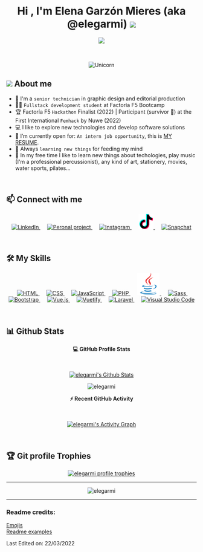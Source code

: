 <h1 align="center">
    Hi , I'm Elena Garzón Mieres (aka @elegarmi) <img src="https://media.giphy.com/media/hvRJCLFzcasrR4ia7z/giphy.gif" width="35">
</h1>

<p align="center">
  <a href="https://github.com/DenverCoder1/readme-typing-svg">
    <img src="https://readme-typing-svg.herokuapp.com?lines=Senior+graphic+design+technician;Fullstack+developer;Factoría+F5+Hackathon+Finalist;Competitive+Programmer;Always%20learning%20new%20things&center=true&width=500&height=50">
  </a>
</p>

<br>

<p align="center">
  <img width="300px" alt="Unicorn" src="https://media.giphy.com/media/3ohs4BSacFKI7A717y/giphy.gif" />
</p>

## <img src="https://media.giphy.com/media/ObNTw8Uzwy6KQ/giphy.gif" width="30px">  About me
- :school: I'm a `senior technician` in graphic design and editorial production
- :woman_student: `Fullstack development student` at Factoría F5 Bootcamp
- :trophy: Factoría F5 `Hackathon` Finalist (2022) | Participant (survivor :rofl:) at the First International `Femhack` by Nuwe (2022)
- :computer: I like to explore new technologies and develop software solutions
- :eyes: I’m currently open for: `An intern job opportunity`, this is [MY RESUME](https://drive.google.com/file/d/19Y--udPP-_Kwq5WW27DOGnz-AykDgqa3/).
- :brain: Always `learning new things` for feeding my mind
- :revolving_hearts: In my free time I like to learn new things about techologies, play music (I'm a professional percussionist), any kind of art, stationery, movies, water sports, pilates...

<br>

## :mailbox: Connect with me
<p align="center">
    <a href="https://www.linkedin.com/in/elegarmi/">
      <img width="40px" src="https://raw.githubusercontent.com/rahuldkjain/github-profile-readme-generator/master/src/images/icons/Social/linked-in-alt.svg" alt="LinkedIn"/>
    </a>
    &emsp; 
    <a href="https://www.detallinos.com/">
      <img width="40px" src="https://icon-library.com/images/www-icon-png/www-icon-png-5.jpg" alt="Peronal project"/>
    </a>
    &emsp; 
    <a href="https://www.instagram.com/detallinos/">
      <img width="40px" src="https://raw.githubusercontent.com/rahuldkjain/github-profile-readme-generator/master/src/images/icons/Social/instagram.svg" alt="Instagram"/>
    </a>
    &emsp; 
    <a href="https://www.tiktok.com/@detallinos" alt="Tiktok">
      <img width="40px" src="https://raw.githubusercontent.com/github/explore/14a518abd710177a13d8c22077cfcd98506dd756/topics/tiktok/tiktok.png" alt="TikTok"/>
    </a>
    &emsp; 
    <a href="https://www.snapchat.com/add/detallinos?share_id=bR6RrQwlGUl">
      <img width="40px" src="https://avatars.githubusercontent.com/u/40505220?s=280&v=4" alt="Snapchat"/>
    </a>
</p>

<br>

## :hammer_and_wrench: My Skills

<p align="center"> 
  &emsp; 
  <a href="https://www.w3.org/html/" target="_blank"> 
   <img alt="HTML" width="60px" src="https://camo.githubusercontent.com/984b2a88651f862c502e3881c6fa5d27f077948241fe49684a0879cae28014e2/68747470733a2f2f63646e2e6a7364656c6976722e6e65742f67682f64657669636f6e732f64657669636f6e2f69636f6e732f68746d6c352f68746d6c352d6f726967696e616c2d776f72646d61726b2e737667">
  </a>   
  &emsp;
  <a href="https://www.w3schools.com/css/" target="_blank">
    <img alt="CSS" width="60px" src="https://camo.githubusercontent.com/7894f44095e8df88e2c12b0f2c91441ca66d029cf10ae3c068362bb9e68d3df9/68747470733a2f2f63646e2e6a7364656c6976722e6e65742f67682f64657669636f6e732f64657669636f6e2f69636f6e732f637373332f637373332d6f726967696e616c2d776f72646d61726b2e737667">
  </a> 
  &emsp;
  <a href="https://developer.mozilla.org/en-US/docs/Web/JavaScript" target="_blank"> 
     <img alt="JavaScript" width="60px" src="https://camo.githubusercontent.com/442c452cb73752bb1914ce03fce2017056d651a2099696b8594ddf5ccc74825e/68747470733a2f2f63646e2e6a7364656c6976722e6e65742f67682f64657669636f6e732f64657669636f6e2f69636f6e732f6a6176617363726970742f6a6176617363726970742d6f726967696e616c2e737667">
  </a>
  &emsp;
  <a href="https://www.php.net/manual/en/intro-whatis.php" target="_blank"> 
  <img alt="PHP" width="60px" src="https://camo.githubusercontent.com/9e581761c42b9210538e4727e082b7e1db70a621da3481eb6a348bdb5257af70/68747470733a2f2f63646e2e6a7364656c6976722e6e65742f67682f64657669636f6e732f64657669636f6e2f69636f6e732f7068702f7068702d6f726967696e616c2e737667">
  </a>
  &emsp;
  <a href="https://www.java.com" target="_blank"> 
    <img alt="Java" width="60px" src="https://raw.githubusercontent.com/devicons/devicon/master/icons/java/java-original.svg">
  </a>
  &emsp;
  <a href="https://sass-lang.com/" target="_blank"> 
    <img alt="Sass" width="60px" src="https://camo.githubusercontent.com/26901b819fb10ef4e2c652aa40e24775247664d84a7597bebb66898a24dddedd/68747470733a2f2f63646e2e6a7364656c6976722e6e65742f67682f64657669636f6e732f64657669636f6e2f69636f6e732f736173732f736173732d6f726967696e616c2e737667">
  </a>
  &emsp;
  <a href="https://getbootstrap.com/" target="_blank"> 
    <img alt="Bootstrap" width="60px" src="https://camo.githubusercontent.com/33377b0d016b02736d9ef409e74be77bce2e6ed2397bf0e505c0792e49f3c6b3/68747470733a2f2f63646e2e6a7364656c6976722e6e65742f67682f64657669636f6e732f64657669636f6e2f69636f6e732f626f6f7473747261702f626f6f7473747261702d706c61696e2d776f72646d61726b2e737667">
  </a>
  &emsp;
  <a href="https://vuejs.org/" target="_blank"> 
    <img alt="Vue.js" width="60px" src="https://camo.githubusercontent.com/bd55955f84d6ea390afc5ea84aadbbe6b643ef698bdbb2593bc0fb2246395ae3/68747470733a2f2f63646e2e6a7364656c6976722e6e65742f67682f64657669636f6e732f64657669636f6e2f69636f6e732f7675656a732f7675656a732d6f726967696e616c2d776f72646d61726b2e737667">
  </a>
  &emsp;
  <a href="https://vuetifyjs.com/en/" target="_blank"> 
    <img alt="Vuetify" width="60px" src="https://avatars.githubusercontent.com/u/22138497?s=200&v=4">
  </a>
  &emsp;
  <a href="https://laravel.com/" target="_blank"> 
    <img alt="Laravel" width="60px" src="https://camo.githubusercontent.com/9d0bc75ece06bd0c74d0e9bc3161e012c70c5aa2782f372912c87c84360ad138/68747470733a2f2f63646e2e6a7364656c6976722e6e65742f67682f64657669636f6e732f64657669636f6e2f69636f6e732f6c61726176656c2f6c61726176656c2d706c61696e2d776f72646d61726b2e737667">
  </a>
  &emsp;
  <a href="#">
    <img alt="Visual Studio Code" width="60px" src="https://user-images.githubusercontent.com/674621/71187801-14e60a80-2280-11ea-94c9-e56576f76baf.png">
  </a>
</p>

<br/>

## 📊 Github Stats

  <p align="center"><b>💻 GitHub Profile Stats</b></p>

  <br/>

  <p align="center">
      <a href="https://github.com/anuraghazra/github-readme-stats"><img alt="elegarmi's Github Stats" src="https://github-readme-stats.vercel.app/api?username=elegarmi&show_icons=true&count_private=true&theme=chalk" height="192px"/></a>
  </p>
  <p align="center">
      <img src="https://github-readme-stats.vercel.app/api/top-langs?username=elegarmi&langs_count=10&show_icons=true&locale=en&layout=compact&theme=chalk" alt="elegarmi" height="192px"/></p>
  </p>

  <p align="center"><b>⚡ Recent GitHub Activity</b></p>

  <br/>

  <p align="center">
    <a href="https://github.com/elegarmi"><img alt="elegarmi's Activity Graph" src="https://activity-graph.herokuapp.com/graph?username=elegarmi&custom_title=elegarmi's%20Contribution%20Graph&theme=react-dark" /></a>
  </p>

<br/>

## :trophy: Git profile Trophies

<p align="center">
    <a href="https://github.com/ryo-ma/github-profile-trophy">
        <img src="https://github-profile-trophy.vercel.app/?username=elegarmi&layout=compact&theme=chalk" alt="elegarmi profile trophies" />
    </a>
</p>

-----

<p align="center"> 
	<img src="https://komarev.com/ghpvc/?username=elegarmi" alt="elegarmi" /> 
</p>

-----
### Readme credits: 
[Emojis](https://github.com/ikatyang/emoji-cheat-sheet/blob/master/README.md)
<br>
[Readme examples](https://github.com/durgeshsamariya/awesome-github-profile-readme-templates)

Last Edited on: 
22/03/2022
